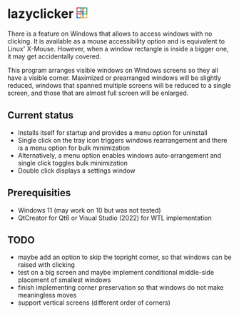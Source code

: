 # lazyclicker <img src="mainicon.png" width=24>
There is a feature on Windows that allows to access windows with 
no clicking. It is available as a mouse accessibility option and 
is equivalent to Linux' X-Mouse. However, when a window rectangle 
is inside a bigger one, it may get accidentally covered.

This program arranges visible windows on Windows screens so they 
all have a visible corner. Maximized or prearranged windows will 
be slightly reduced, windows that spanned multiple screens will be 
reduced to a single screen, and those that are almost full screen
will be enlarged.
## Current status
- Installs itself for startup and provides a menu option for 
uninstall
- Single click on the tray icon triggers windows rearrangement and
there is a menu option for bulk minimization
- Alternatively, a menu option enables windows auto-arrangement
and single click toggles bulk minimization
- Double click displays a settings window
## Prerequisities
- Windows 11 (may work on 10 but was not tested)
- QtCreator for Qt6 or Visual Studio (2022) for WTL implementation
## TODO
- maybe add an option to skip the topright corner, so that 
windows can be raised with clicking
- test on a big screen and maybe implement conditional middle-side
placement of smallest windows
- finish implementing corner preservation so that windows do not
make meaningless moves
- support vertical screens (different order of corners)
